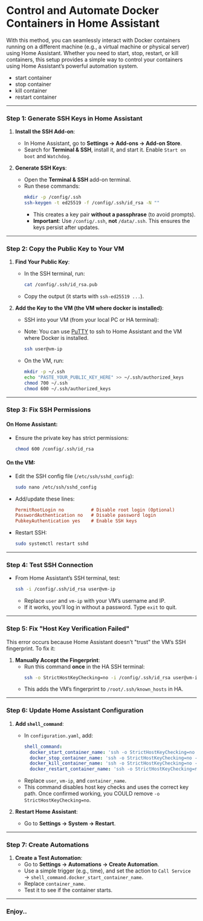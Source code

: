 # Control and Automate Docker Containers in Home Assistant

With this method, you can seamlessly interact with Docker containers running on a different machine (e.g., a virtual machine or physical server) using Home Assistant. Whether you need to start, stop, restart, or kill containers, this setup provides a simple way to control your containers using Home Assistant’s powerful automation system.

- start container
- stop container
- kill container
- restart container

---

### **Step 1: Generate SSH Keys in Home Assistant**
1. **Install the SSH Add-on**:
   - In Home Assistant, go to **Settings → Add-ons → Add-on Store**.
   - Search for **Terminal & SSH**, install it, and start it. Enable `Start on boot` and `Watchdog`.

2. **Generate SSH Keys**:
   - Open the **Terminal & SSH** add-on terminal.
   - Run these commands:
     ```bash
     mkdir -p /config/.ssh
     ssh-keygen -t ed25519 -f /config/.ssh/id_rsa -N ""
     ```
     - This creates a key pair **without a passphrase** (to avoid prompts).  
     - **Important**: Use `/config/.ssh`, **not** `/data/.ssh`. This ensures the keys persist after updates.

---

### **Step 2: Copy the Public Key to Your VM**
1. **Find Your Public Key**:
   - In the SSH terminal, run:
     ```bash
     cat /config/.ssh/id_rsa.pub
     ```
   - Copy the output (it starts with `ssh-ed25519 ...`).

2. **Add the Key to the VM (the VM where docker is installed)**:
   - SSH into your VM (from your local PC or HA terminal):
   - Note: You can use [PuTTY](https://www.putty.org/) to ssh to Home Assistant and the VM where Docker is installed.

     ```bash
     ssh user@vm-ip
     ```
   - On the VM, run:
     ```bash
     mkdir -p ~/.ssh
     echo "PASTE_YOUR_PUBLIC_KEY_HERE" >> ~/.ssh/authorized_keys
     chmod 700 ~/.ssh
     chmod 600 ~/.ssh/authorized_keys
     ```

---

### **Step 3: Fix SSH Permissions**
#### **On Home Assistant**:
- Ensure the private key has strict permissions:
  ```bash
  chmod 600 /config/.ssh/id_rsa
  ```

#### **On the VM**:
- Edit the SSH config file (`/etc/ssh/sshd_config`):
  ```bash
  sudo nano /etc/ssh/sshd_config
  ```
- Add/update these lines:
  ```ini
  PermitRootLogin no          # Disable root login (Optional)
  PasswordAuthentication no   # Disable password login
  PubkeyAuthentication yes    # Enable SSH keys
  ```
- Restart SSH:
  ```bash
  sudo systemctl restart sshd
  ```

---

### **Step 4: Test SSH Connection**
- From Home Assistant’s SSH terminal, test:
  ```bash
  ssh -i /config/.ssh/id_rsa user@vm-ip
  ```
  - Replace `user` and `vm-ip` with your VM’s username and IP.
  - If it works, you’ll log in without a password. Type `exit` to quit.

---

### **Step 5: Fix "Host Key Verification Failed"**
This error occurs because Home Assistant doesn’t "trust" the VM’s SSH fingerprint. To fix it:

1. **Manually Accept the Fingerprint**:
   - Run this command **once** in the HA SSH terminal:
     ```bash
     ssh -o StrictHostKeyChecking=no -i /config/.ssh/id_rsa user@vm-ip "exit"
     ```
   - This adds the VM’s fingerprint to `/root/.ssh/known_hosts` in HA.

---

### **Step 6: Update Home Assistant Configuration**
1. **Add `shell_command`**:
   - In `configuration.yaml`, add:
     ```yaml
     shell_command:
       docker_start_container_name: 'ssh -o StrictHostKeyChecking=no -i /config/.ssh/id_rsa user@vm-ip "docker start container_name"'
       docker_stop_container_name: 'ssh -o StrictHostKeyChecking=no -i /config/.ssh/id_rsa user@vm-ip "docker stop container_name"'
       docker_kill_container_name: 'ssh -o StrictHostKeyChecking=no -i /config/.ssh/id_rsa user@vm-ip "docker kill container_name"'
       docker_restart_container_name: 'ssh -o StrictHostKeyChecking=no -i /config/.ssh/id_rsa user@vm-ip "docker restart container_name"'
     
     ```
   - Replace `user`, `vm-ip`, and `container_name`.
   - This command disables host key checks and uses the correct key path. Once confirmed working, you COULD remove `-o StrictHostKeyChecking=no`.

3. **Restart Home Assistant**:
   - Go to **Settings → System → Restart**.

---

### **Step 7: Create Automations**
1. **Create a Test Automation**:
   - Go to **Settings → Automations → Create Automation**.
   - Use a simple trigger (e.g., time), and set the action to `Call Service` → `shell_command.docker_start_container_name`.
   -  Replace `container_name`.
   - Test it to see if the container starts.

---
### Enjoy..
